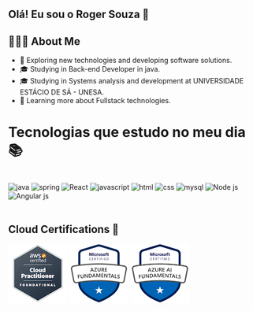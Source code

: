 ## Olá! Eu sou o Roger Souza 👋

## 🕵🏽‍♂️  About Me
- 🤔   Exploring new technologies and developing software solutions.
- 🎓   Studying in Back-end Developer in java.
- 🎓   Studying in Systems analysis and development at UNIVERSIDADE ESTÁCIO DE SÁ - UNESA.
- 🌱   Learning more about Fullstack technologies.



# 
# Tecnologias que estudo no meu dia 📚

<div style="display: inline_block"><br/>
<img align="center" alt="java" src=https://img.shields.io/badge/Java-ED8B00?style=for-the-badge&logo=openjdk&logoColor=white>
<img align="center" alt="spring" src=https://img.shields.io/badge/Spring-6DB33F?style=for-the-badge&logo=spring&logoColor=white>
<img align="center" alt="React" src=https://img.shields.io/badge/React-20232A?style=for-the-badge&logo=react&logoColor=61DAFB>
<img align="center" alt="javascript" src=https://img.shields.io/badge/JavaScript-F7DF1E?style=for-the-badge&logo=javascript&logoColor=black>  
<img align="center" alt="html" src=https://img.shields.io/badge/HTML5-E34F26?style=for-the-badge&logo=html5&logoColor=white>  
<img align="center" alt="css" src=https://img.shields.io/badge/CSS3-1572B6?style=for-the-badge&logo=css3&logoColor=white>  
<img align="center" alt="mysql" src=https://img.shields.io/badge/TypeScript-007ACC?style=for-the-badge&logo=typescript&logoColor=white>
<img align="center" alt="Node js" src=https://img.shields.io/badge/Node.js-43853D?style=for-the-badge&logo=node.js&logoColor=white>
<img align="center" alt="Angular js" src=https://img.shields.io/badge/Angular-20232A?style=for-the-badge&logo=angulars&logoColor=white>

</div> <br>

## Cloud Certifications 🏅

![AWS Certification](./images/aws-certification.png)
![azure Certification](./images/azure_certification_resized.png)
![azure Certification](./images/IA-900.png)







